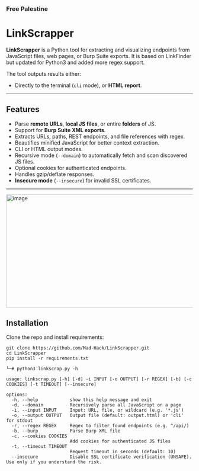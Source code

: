 ### Free Palestine

# LinkScrapper

**LinkScrapper** is a Python tool for extracting and visualizing endpoints from JavaScript files, web pages, or Burp Suite exports. It is based on LinkFinder but updated for Python3 and added more regex support.

The tool outputs results either:
- Directly to the terminal (`cli` mode), or **HTML report**.

---

## Features

- Parse **remote URLs**, **local JS files**, or entire **folders** of JS.
- Support for **Burp Suite XML exports**.
- Extracts URLs, paths, REST endpoints, and file references with regex.
- Beautifies minified JavaScript for better context extraction.
- CLI or HTML output modes.
- Recursive mode (`--domain`) to automatically fetch and scan discovered JS files.
- Optional cookies for authenticated endpoints.
- Handles gzip/deflate responses.
- **Insecure mode** (`--insecure`) for invalid SSL certificates.

---

<img width="1170" height="306" alt="image" src="https://github.com/user-attachments/assets/5d8a6065-1ad7-49ef-9dba-9f4416ec6684" />


## Installation

Clone the repo and install requirements:

```
git clone https://github.com/Mad-Hack/LinkScrapper.git
cd LinkScrapper
pip install -r requirements.txt
```
```
└─# python3 linkscrap.py -h

usage: linkscrap.py [-h] [-d] -i INPUT [-o OUTPUT] [-r REGEX] [-b] [-c COOKIES] [-t TIMEOUT] [--insecure]

options:
  -h, --help            show this help message and exit
  -d, --domain          Recursively parse all JavaScript on a page
  -i, --input INPUT     Input: URL, file, or wildcard (e.g. '*.js')
  -o, --output OUTPUT   Output file (default: output.html) or 'cli' for stdout
  -r, --regex REGEX     Regex to filter found endpoints (e.g. ^/api/)
  -b, --burp            Parse Burp XML file
  -c, --cookies COOKIES
                        Add cookies for authenticated JS files
  -t, --timeout TIMEOUT
                        Request timeout in seconds (default: 10)
  --insecure            Disable SSL certificate verification (UNSAFE). Use only if you understand the risk.
```
